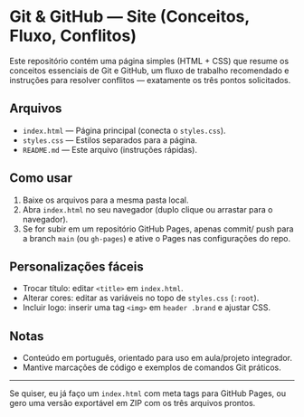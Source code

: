 # Git & GitHub — Site (Conceitos, Fluxo, Conflitos)

Este repositório contém uma página simples (HTML + CSS) que resume os conceitos essenciais de Git e GitHub, um fluxo de trabalho recomendado e instruções para resolver conflitos — exatamente os três pontos solicitados.

## Arquivos
- `index.html` — Página principal (conecta o `styles.css`).
- `styles.css` — Estilos separados para a página.
- `README.md` — Este arquivo (instruções rápidas).

## Como usar
1. Baixe os arquivos para a mesma pasta local.
2. Abra `index.html` no seu navegador (duplo clique ou arrastar para o navegador).
3. Se for subir em um repositório GitHub Pages, apenas commit/ push para a branch `main` (ou `gh-pages`) e ative o Pages nas configurações do repo.

## Personalizações fáceis
- Trocar título: editar `<title>` em `index.html`.
- Alterar cores: editar as variáveis no topo de `styles.css` (`:root`).
- Incluir logo: inserir uma tag `<img>` em `header .brand` e ajustar CSS.

## Notas
- Conteúdo em português, orientado para uso em aula/projeto integrador.
- Mantive marcações de código e exemplos de comandos Git práticos.

---
Se quiser, eu já faço um `index.html` com meta tags para GitHub Pages, ou gero uma versão exportável em ZIP com os três arquivos prontos.